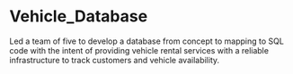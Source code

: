 # Vehicle_Database

Led a team of five to develop a database from concept to mapping to SQL code with the intent of providing vehicle rental services with a reliable infrastructure to track customers and vehicle availability. 
